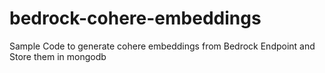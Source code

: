 # bedrock-cohere-embeddings
Sample Code to generate cohere embeddings from Bedrock Endpoint and Store them in mongodb
